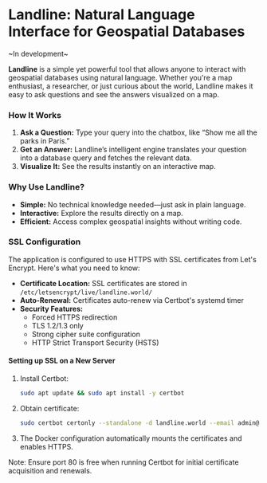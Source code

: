 # Landline: Natural Language Interface for Geospatial Databases

~In development~

**Landline** is a simple yet powerful tool that allows anyone to interact with geospatial databases using natural language. Whether you're a map enthusiast, a researcher, or just curious about the world, Landline makes it easy to ask questions and see the answers visualized on a map.

### **How It Works**

1. **Ask a Question:** Type your query into the chatbox, like “Show me all the parks in Paris.”
2. **Get an Answer:** Landline’s intelligent engine translates your question into a database query and fetches the relevant data.
3. **Visualize It:** See the results instantly on an interactive map.

### **Why Use Landline?**

- **Simple:** No technical knowledge needed—just ask in plain language.
- **Interactive:** Explore the results directly on a map.
- **Efficient:** Access complex geospatial insights without writing code.

### **SSL Configuration**

The application is configured to use HTTPS with SSL certificates from Let's Encrypt. Here's what you need to know:

- **Certificate Location:** SSL certificates are stored in `/etc/letsencrypt/live/landline.world/`
- **Auto-Renewal:** Certificates auto-renew via Certbot's systemd timer
- **Security Features:**
  - Forced HTTPS redirection
  - TLS 1.2/1.3 only
  - Strong cipher suite configuration
  - HTTP Strict Transport Security (HSTS)

#### Setting up SSL on a New Server

1. Install Certbot:
   ```bash
   sudo apt update && sudo apt install -y certbot
   ```

2. Obtain certificate:
   ```bash
   sudo certbot certonly --standalone -d landline.world --email admin@landline.world --agree-tos
   ```

3. The Docker configuration automatically mounts the certificates and enables HTTPS.

Note: Ensure port 80 is free when running Certbot for initial certificate acquisition and renewals.

